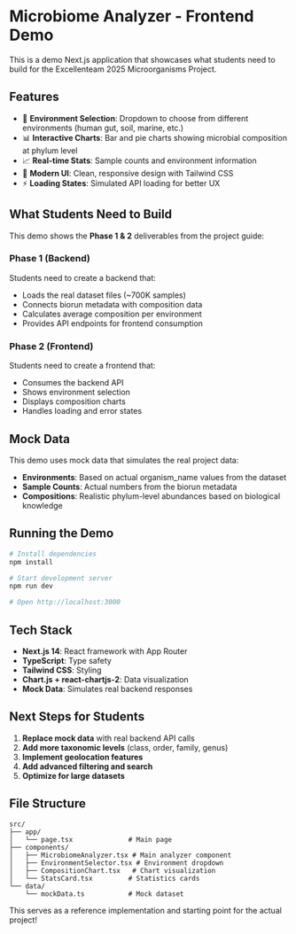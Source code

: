 # Microbiome Analyzer - Frontend Demo

This is a demo Next.js application that showcases what students need to build for the Excellenteam 2025 Microorganisms Project.

## Features

- 🦠 **Environment Selection**: Dropdown to choose from different environments (human gut, soil, marine, etc.)
- 📊 **Interactive Charts**: Bar and pie charts showing microbial composition at phylum level
- 📈 **Real-time Stats**: Sample counts and environment information
- 🎨 **Modern UI**: Clean, responsive design with Tailwind CSS
- ⚡ **Loading States**: Simulated API loading for better UX

## What Students Need to Build

This demo shows the **Phase 1 & 2** deliverables from the project guide:

### Phase 1 (Backend)
Students need to create a backend that:
- Loads the real dataset files (~700K samples)
- Connects biorun metadata with composition data
- Calculates average composition per environment
- Provides API endpoints for frontend consumption

### Phase 2 (Frontend)
Students need to create a frontend that:
- Consumes the backend API
- Shows environment selection
- Displays composition charts
- Handles loading and error states

## Mock Data

This demo uses mock data that simulates the real project data:
- **Environments**: Based on actual organism_name values from the dataset
- **Sample Counts**: Actual numbers from the biorun metadata
- **Compositions**: Realistic phylum-level abundances based on biological knowledge

## Running the Demo

```bash
# Install dependencies
npm install

# Start development server
npm run dev

# Open http://localhost:3000
```

## Tech Stack

- **Next.js 14**: React framework with App Router
- **TypeScript**: Type safety
- **Tailwind CSS**: Styling
- **Chart.js + react-chartjs-2**: Data visualization
- **Mock Data**: Simulates real backend responses

## Next Steps for Students

1. **Replace mock data** with real backend API calls
2. **Add more taxonomic levels** (class, order, family, genus)
3. **Implement geolocation features**
4. **Add advanced filtering and search**
5. **Optimize for large datasets**

## File Structure

```
src/
├── app/
│   └── page.tsx              # Main page
├── components/
│   ├── MicrobiomeAnalyzer.tsx # Main analyzer component
│   ├── EnvironmentSelector.tsx # Environment dropdown
│   ├── CompositionChart.tsx   # Chart visualization
│   └── StatsCard.tsx         # Statistics cards
└── data/
    └── mockData.ts           # Mock dataset
```

This serves as a reference implementation and starting point for the actual project!